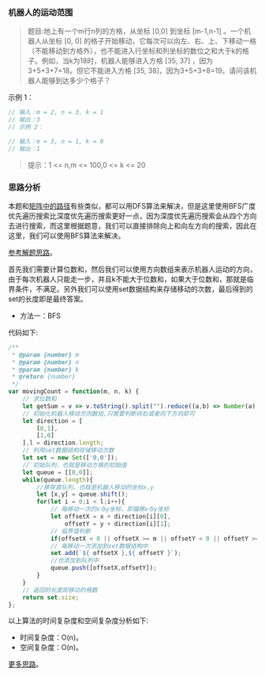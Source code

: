 ### 机器人的运动范围

> 题目:地上有一个m行n列的方格，从坐标 [0,0] 到坐标 [m-1,n-1] 。一个机器人从坐标 [0, 0] 的格子开始移动，它每次可以向左、右、上、下移动一格（不能移动到方格外），也不能进入行坐标和列坐标的数位之和大于k的格子。例如，当k为18时，机器人能够进入方格 [35, 37] ，因为3+5+3+7=18。但它不能进入方格 [35, 38]，因为3+5+3+8=19。请问该机器人能够到达多少个格子？

示例 1：

```js
// 输入：m = 2, n = 3, k = 1
// 输出：3
// 示例 2：

// 输入：m = 3, n = 1, k = 0
// 输出：1
```

> 提示：1 <= n,m <= 100,0 <= k <= 20

### 思路分析

本题和[矩阵中的路径](/codes/1/exist.md)有些类似，都可以用DFS算法来解决，但是这里使用BFS广度优先遍历搜索比深度优先遍历搜索更好一点，因为深度优先遍历搜索会从四个方向去进行搜索，而这里根据题意，我们可以直接排除向上和向左方向的搜索，因此在这里，我们可以使用BFS算法来解决。

[参考解题思路](https://leetcode-cn.com/problems/ji-qi-ren-de-yun-dong-fan-wei-lcof/solution/javascriptyan-du-you-xian-bian-li-bfszhu-shi-xiang/)。

首先我们需要计算位数和，然后我们可以使用方向数组来表示机器人运动的方向，由于每次机器人只能走一步，并且k不能大于位数和，如果大于位数和，那就是临界条件，不满足。另外我们可以使用set数据结构来存储移动的次数，最后得到的set的长度即是最终答案。


- 方法一：BFS

代码如下:

```js
/**
 * @param {number} m
 * @param {number} n
 * @param {number} k
 * @return {number}
 */
var movingCount = function(m, n, k) {
    // 求位数和
    let getSum = v => v.toString().split("").reduce((a,b) => Number(a) + Number(b),0);
    // 初始化机器人移动方向数组,只需要判断向右或者向下方向即可
    let direction = [
        [0,1],
        [1,0]
    ],l = direction.length;
    // 利用set数据结构存储移动次数
    let set = new Set(['0,0']);
    // 初始队列，也就是移动方格的初始值
    let queue = [[0,0]];
    while(queue.length){
        //移除首队列，也就是机器人移动的坐标x,y
        let [x,y] = queue.shift();
        for(let i = 0;i < l;i++){
            // 每移动一次的x与y坐标，即偏移x与y坐标
            let offsetX = x + direction[i][0],
                offsetY = y + direction[i][1];
            // 临界值判断
            if(offsetX < 0 || offsetX >= m || offsetY < 0 || offsetY >= n || getSum(offsetX) + getSum(offsetY) > k || set.has(`${ offsetX },${ offsetY }`))continue;
            // 每移动一次添加到set数据结构中
            set.add(`${ offsetX },${ offsetY }`);
            //也添加到队列中
            queue.push([offsetX,offsetY]);
        }
    }
    // 返回的长度即移动的格数
    return set.size;
};
```

以上算法的时间复杂度和空间复杂度分析如下:

* 时间复杂度：O(n)。
* 空间复杂度：O(n)。

[更多思路](https://leetcode.cn/problems/ji-qi-ren-de-yun-dong-fan-wei-lcof/solution/ji-qi-ren-de-yun-dong-fan-wei-by-leetcode-solution/)。

